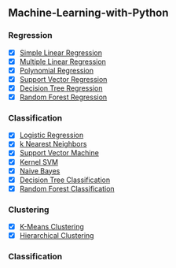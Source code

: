 ## Machine-Learning-with-Python

### Regression
- [x] [Simple Linear Regression](https://github.com/surejyaa/Machine-Learning-with-Python/blob/main/01.Regression/01.Simple_Linear_Regression.ipynb)
- [x] [Multiple Linear Regression](https://github.com/surejyaa/Machine-Learning-with-Python/blob/main/01.Regression/02.Multiple_Linear_Regression.ipynb)
- [x] [Polynomial Regression](https://github.com/surejyaa/Machine-Learning-with-Python/blob/main/01.Regression/03.Polynomial_Regression.ipynb)
- [x] [Support Vector Regression](https://github.com/surejyaa/Machine-Learning-with-Python/blob/main/01.Regression/04.Support_Vector_Regression.ipynb)
- [x] [Decision Tree Regression](https://github.com/surejyaa/Machine-Learning-with-Python/blob/main/01.Regression/05.Decision_Tree_Regression.ipynb)
- [x] [Random Forest  Regression](https://github.com/surejyaa/Machine-Learning-with-Python/blob/main/01.Regression/06.Random_Forest_Regression.ipynb)

### Classification
- [x] [Logistic Regression](https://github.com/surejyaa/Machine-Learning-with-Python/blob/main/02.Classification/07.Logistic_Regression.ipynb)
- [x] [k Nearest Neighbors](https://github.com/surejyaa/Machine-Learning-with-Python/blob/main/02.Classification/08.k_Nearest_Neighbors.ipynb)
- [x] [Support Vector Machine](https://github.com/surejyaa/Machine-Learning-with-Python/blob/main/02.Classification/09.Support_Vector_Machine.ipynb)
- [x] [Kernel SVM](https://github.com/surejyaa/Machine-Learning-with-Python/blob/main/02.Classification/10.Kernel_SVM.ipynb)
- [x] [Naive Bayes](https://github.com/surejyaa/Machine-Learning-with-Python/blob/main/02.Classification/11.Naive_Bayes.ipynb)
- [x] [Decision Tree Classification](https://github.com/surejyaa/Machine-Learning-with-Python/blob/main/02.Classification/12.Decision_Tree_Classification.ipynb)
- [x] [Random Forest Classification](https://github.com/surejyaa/Machine-Learning-with-Python/blob/main/02.Classification/13.Random_Forest_Classification.ipynb)

### Clustering
- [x] [K-Means Clustering](https://github.com/surejyaa/Machine-Learning-with-Python/blob/main/03.Clustering/14.K_Means_Clustering.ipynb)
- [x] [Hierarchical Clustering](https://github.com/surejyaa/Machine-Learning-with-Python/blob/main/03.Clustering/15.Hierarchical_Clustering.ipynb)

### Classification
